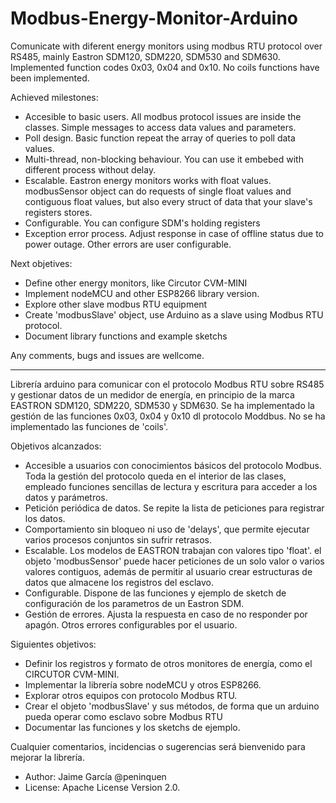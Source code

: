 # Modbus-Energy-Monitor-Arduino
Comunicate with diferent energy monitors using modbus RTU protocol over RS485, mainly Eastron SDM120, SDM220, SDM530 and SDM630.
Implemented function codes 0x03, 0x04 and 0x10. No coils functions have been implemented.

Achieved milestones:
- Accesible to basic users. All modbus protocol issues are inside the classes. Simple messages to access data values and parameters.
- Poll design. Basic function repeat the array of queries to poll data values.
- Multi-thread, non-blocking behaviour. You can use it embebed with different process without delay.
- Escalable. Eastron energy monitors works with float values. modbusSensor object can do requests of single float values and contiguous float values, but also every struct of data that your slave's registers stores.
- Configurable. You can configure SDM's holding registers
- Exception error process. Adjust response in case of offline status due to power outage. Other errors are user configurable.

Next objetives:
- Define other energy monitors, like Circutor CVM-MINI
- Implement nodeMCU and other ESP8266 library version.
- Explore other slave modbus RTU equipment
- Create 'modbusSlave' object, use Arduino as a slave using Modbus RTU protocol. 
- Document library functions and example sketchs

Any comments, bugs and issues are wellcome.
___________________________________________________________________________________________________________________

Librería arduino para comunicar con el protocolo Modbus RTU sobre RS485 y gestionar datos de un medidor de energía, en principio de la marca EASTRON SDM120, SDM220, SDM530 y SDM630.
Se ha implementado la gestión de las funciones 0x03, 0x04 y 0x10 dl protocolo Moddbus. No se ha implementado las funciones de 'coils'.

Objetivos alcanzados:
- Accesible a usuarios con conocimientos básicos del protocolo Modbus. Toda la gestión del protocolo queda en el interior de las clases, empleado funciones sencillas de lectura y escritura para acceder a los datos y parámetros.
- Petición periódica de datos. Se repite la lista de peticiones para registrar los datos.
- Comportamiento sin bloqueo ni uso de 'delays', que permite ejecutar varios procesos conjuntos sin sufrir retrasos.
- Escalable. Los modelos de EASTRON trabajan con valores tipo 'float'. el objeto 'modbusSensor' puede hacer peticiones de un solo valor o varios valores contiguos, además de permitir al usuario crear estructuras de datos que almacene los registros del esclavo.
- Configurable. Dispone de las funciones y ejemplo de sketch de configuración de los parametros de un Eastron SDM.
- Gestión de errores. Ajusta la respuesta en caso de no responder por apagón. Otros errores configurables por el usuario.

Siguientes objetivos:
- Definir los registros y formato de otros monitores de energía, como el CIRCUTOR CVM-MINI.
- Implementar la librería sobre nodeMCU y otros ESP8266.
- Explorar otros equipos con protocolo Modbus RTU.
- Crear el objeto 'modbusSlave' y sus métodos, de forma que un arduino pueda operar como esclavo sobre Modbus RTU
- Documentar las funciones y los sketchs de ejemplo.

Cualquier comentarios, incidencias o sugerencias será  bienvenido para mejorar la librería.  

* Author: Jaime García  @peninquen
* License: Apache License Version 2.0.
